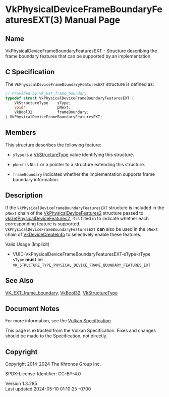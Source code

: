 # VkPhysicalDeviceFrameBoundaryFeaturesEXT(3) Manual Page

## Name

VkPhysicalDeviceFrameBoundaryFeaturesEXT - Structure describing the
frame boundary features that can be supported by an implementation



## <a href="#_c_specification" class="anchor"></a>C Specification

The `VkPhysicalDeviceFrameBoundaryFeaturesEXT` structure is defined as:

``` c
// Provided by VK_EXT_frame_boundary
typedef struct VkPhysicalDeviceFrameBoundaryFeaturesEXT {
    VkStructureType    sType;
    void*              pNext;
    VkBool32           frameBoundary;
} VkPhysicalDeviceFrameBoundaryFeaturesEXT;
```

## <a href="#_members" class="anchor"></a>Members

This structure describes the following feature:

- `sType` is a [VkStructureType](https://registry.khronos.org/vulkan/specs/1.3-extensions/man/html/VkStructureType.html) value identifying
  this structure.

- `pNext` is `NULL` or a pointer to a structure extending this
  structure.

- <span id="features-frameBoundary"></span> `frameBoundary` indicates
  whether the implementation supports frame boundary information.

## <a href="#_description" class="anchor"></a>Description

If the `VkPhysicalDeviceFrameBoundaryFeaturesEXT` structure is included
in the `pNext` chain of the
[VkPhysicalDeviceFeatures2](https://registry.khronos.org/vulkan/specs/1.3-extensions/man/html/VkPhysicalDeviceFeatures2.html) structure
passed to
[vkGetPhysicalDeviceFeatures2](https://registry.khronos.org/vulkan/specs/1.3-extensions/man/html/vkGetPhysicalDeviceFeatures2.html), it is
filled in to indicate whether each corresponding feature is supported.
`VkPhysicalDeviceFrameBoundaryFeaturesEXT` **can** also be used in the
`pNext` chain of [VkDeviceCreateInfo](https://registry.khronos.org/vulkan/specs/1.3-extensions/man/html/VkDeviceCreateInfo.html) to
selectively enable these features.

Valid Usage (Implicit)

- <a href="#VUID-VkPhysicalDeviceFrameBoundaryFeaturesEXT-sType-sType"
  id="VUID-VkPhysicalDeviceFrameBoundaryFeaturesEXT-sType-sType"></a>
  VUID-VkPhysicalDeviceFrameBoundaryFeaturesEXT-sType-sType  
  `sType` **must** be
  `VK_STRUCTURE_TYPE_PHYSICAL_DEVICE_FRAME_BOUNDARY_FEATURES_EXT`

## <a href="#_see_also" class="anchor"></a>See Also

[VK_EXT_frame_boundary](https://registry.khronos.org/vulkan/specs/1.3-extensions/man/html/VK_EXT_frame_boundary.html),
[VkBool32](https://registry.khronos.org/vulkan/specs/1.3-extensions/man/html/VkBool32.html), [VkStructureType](https://registry.khronos.org/vulkan/specs/1.3-extensions/man/html/VkStructureType.html)

## <a href="#_document_notes" class="anchor"></a>Document Notes

For more information, see the <a
href="https://registry.khronos.org/vulkan/specs/1.3-extensions/html/vkspec.html#VkPhysicalDeviceFrameBoundaryFeaturesEXT"
target="_blank" rel="noopener">Vulkan Specification</a>

This page is extracted from the Vulkan Specification. Fixes and changes
should be made to the Specification, not directly.

## <a href="#_copyright" class="anchor"></a>Copyright

Copyright 2014-2024 The Khronos Group Inc.

SPDX-License-Identifier: CC-BY-4.0

Version 1.3.285  
Last updated 2024-05-10 01:10:25 -0700

